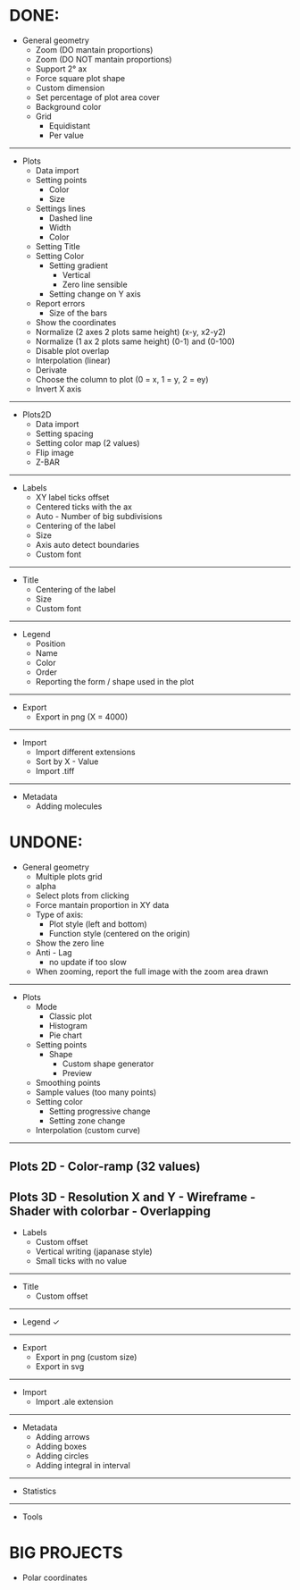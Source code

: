 # DONE:

- General geometry
    - Zoom (DO mantain proportions)
    - Zoom (DO NOT mantain proportions)
    - Support 2° ax
    - Force square plot shape
    - Custom dimension
    - Set percentage of plot area cover
    - Background color
    - Grid
        - Equidistant
        - Per value
---
- Plots
    - Data import
    - Setting points
        - Color
        - Size
    - Settings lines
        - Dashed line
        - Width
        - Color
    - Setting Title
    - Setting Color
        - Setting gradient
            - Vertical
            - Zero line sensible
        - Setting change on Y axis
    - Report errors
        - Size of the bars
    - Show the coordinates
    - Normalize (2 axes 2 plots same height) (x-y, x2-y2)
    - Normalize (1 ax 2 plots same height) (0-1) and (0-100)
    - Disable plot overlap
    - Interpolation (linear)
    - Derivate
    - Choose the column to plot (0 = x, 1 = y, 2 = ey)
    - Invert X axis
---
- Plots2D
    - Data import
    - Setting spacing
    - Setting color map (2 values)
    - Flip image
    - Z-BAR
---
- Labels
    - XY label ticks offset
    - Centered ticks with the ax
    - Auto - Number of big subdivisions 
    - Centering of the label
    - Size
    - Axis auto detect boundaries
    - Custom font
---
- Title
    - Centering of the label
    - Size
    - Custom font
---
- Legend
    - Position
    - Name
    - Color
    - Order
    - Reporting the form / shape used in the plot
---
- Export
    - Export in png (X = 4000)
---
- Import
    - Import different extensions
    - Sort by X - Value
    - Import .tiff
---
- Metadata
    - Adding molecules

# UNDONE:
- General geometry
    - Multiple plots grid
    - alpha
    - Select plots from clicking
    - Force mantain proportion in XY data
    - Type of axis:
        - Plot style (left and bottom)
        - Function style (centered on the origin)
    - Show the zero line
    - Anti - Lag 
        - no update if too slow
    - When zooming, report the full image with the zoom area drawn
---
- Plots
    - Mode
        - Classic plot
        - Histogram
        - Pie chart
    - Setting points
        - Shape
            - Custom shape generator
            - Preview   
    - Smoothing points
    - Sample values (too many points)
    - Setting color
        - Setting progressive change
        - Setting zone change
    - Interpolation (custom curve)
---
Plots 2D
    - Color-ramp (32 values)
---
Plots 3D
    - Resolution X and Y
    - Wireframe
    - Shader with colorbar
    - Overlapping
---
- Labels
    - Custom offset
    - Vertical writing (japanase style)
    - Small ticks with no value
---
- Title
    - Custom offset
---
- Legend $\checkmark$
---
- Export
    - Export in png (custom size)
    - Export in svg
---
- Import
    - Import .ale extension
---
- Metadata
    - Adding arrows
    - Adding boxes
    - Adding circles
    - Adding integral in interval
---
- Statistics
---
- Tools

# BIG PROJECTS
- Polar coordinates

